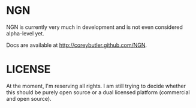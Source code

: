 NGN
===

NGN is currently very much in development and is not even considered alpha-level yet. 

Docs are available at http://coreybutler.github.com/NGN.

LICENSE
=======

At the moment, I'm reserving all rights. I am still trying to decide whether this should
be purely open source or a dual licensed platform (commercial and open source).